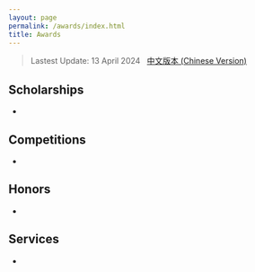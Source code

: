 ```yaml
---
layout: page
permalink: /awards/index.html
title: Awards
---
```


> Lastest Update: 13 April 2024 &nbsp; [中文版本 (Chinese Version)](https://caihanlin.com/file/awards-zh/)

## Scholarships

- 

## Competitions

- 

## Honors

- 

## Services

- 
